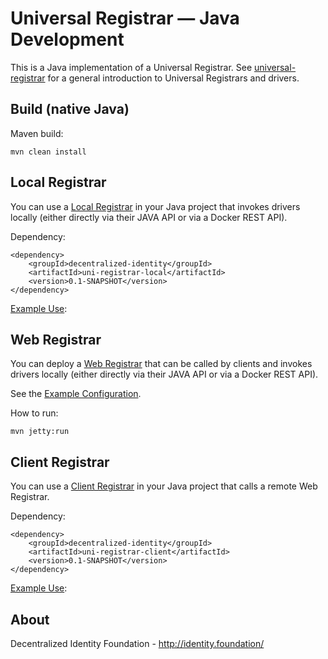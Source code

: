 # Universal Registrar — Java Development

This is a Java implementation of a Universal Registrar. See [universal-registrar](https://github.com/decentralized-identity/universal-registrar/) for a general introduction to Universal Registrars and drivers.

## Build (native Java)

Maven build:

	mvn clean install

## Local Registrar

You can use a [Local Registrar](https://github.com/decentralized-identity/universal-registrar/tree/master/uni-registrar-client) in your Java project that invokes drivers locally (either directly via their JAVA API or via a Docker REST API).

Dependency:

	<dependency>
		<groupId>decentralized-identity</groupId>
		<artifactId>uni-registrar-local</artifactId>
		<version>0.1-SNAPSHOT</version>
	</dependency>

[Example Use](https://github.com/decentralized-identity/universal-registrar/blob/master/examples/src/main/java/uniregistrar/examples/TestLocalUniRegistrar.java):

## Web Registrar

You can deploy a [Web Registrar](https://github.com/decentralized-identity/universal-registrar/tree/master/uni-registrar-web) that can be called by clients and invokes drivers locally (either directly via their JAVA API or via a Docker REST API).

See the [Example Configuration](https://github.com/decentralized-identity/universal-registrar/blob/master/uni-registrar-web/src/main/webapp/WEB-INF/applicationContext.xml).

How to run:

	mvn jetty:run

## Client Registrar

You can use a [Client Registrar](https://github.com/decentralized-identity/universal-registrar/tree/master/uni-registrar-client) in your Java project that calls a remote Web Registrar.

Dependency:

	<dependency>
		<groupId>decentralized-identity</groupId>
		<artifactId>uni-registrar-client</artifactId>
		<version>0.1-SNAPSHOT</version>
	</dependency>

[Example Use](https://github.com/decentralized-identity/universal-registrar/blob/master/examples/src/main/java/uniregistrar/examples/TestClientUniRegistrar.java):

## About

Decentralized Identity Foundation - http://identity.foundation/
